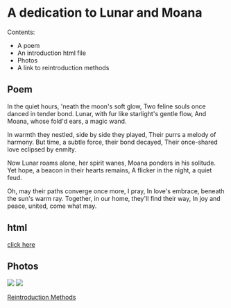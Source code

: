 # A dedication to Lunar and Moana
Contents:
* A poem
* An introduction html file
* Photos
* A link to reintroduction methods

## Poem
In the quiet hours, 'neath the moon's soft glow,
Two feline souls once danced in tender bond.
Lunar, with fur like starlight's gentle flow,
And Moana, whose fold'd ears, a magic wand.

In warmth they nestled, side by side they played,
Their purrs a melody of harmony.
But time, a subtle force, their bond decayed,
Their once-shared love eclipsed by enmity.

Now Lunar roams alone, her spirit wanes,
Moana ponders in his solitude.
Yet hope, a beacon in their hearts remains,
A flicker in the night, a quiet feud.

Oh, may their paths converge once more, I pray,
In love's embrace, beneath the sun's warm ray.
Together, in our home, they'll find their way,
In joy and peace, united, come what may.

## html
[click here](https://ashreggie.github.io/devops_NUS_apr24/)

## Photos
![](IMG_3362.jpg)
![](IMG_2339.HEIC)

[Reintroduction Methods](https://catbehaviorassociates.com/pams-think-like-a-cat-reintroduction-method/)
